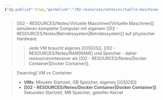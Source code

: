 ```yaml
---
{"dg-publish":true,"permalink":"/02-resources/notes/virtuelle-maschinen/","tags":["#informatik/virtualisierung/vm","#infrastruktur/grundlagen"],"noteIcon":"","updated":"2025-09-10T16:53:35.000+02:00"}
---
```


>[[02 - RESOURCES/Notes/Virtuelle Maschinen\|Virtuelle Maschinen]] simulieren komplette Computer mit eigenem [[02 - RESOURCES/Notes/Betriebssystem\|Betriebssystem]] auf physischer Hardware.
>>Jede VM braucht eigenes [[OS\|OS]], [[02 - RESOURCES/Notes/RAM\|RAM]] und Speicher - daher ressourcenintensiver als [[02 - RESOURCES/Notes/Docker Container\|Docker Container]].

>[!warning] VM vs Container
>- **VMs**: Minuten Startzeit, GB Speicher, eigenes [[OS\|OS]]
>- **[[02 - RESOURCES/Notes/Docker Container\|Docker Container]]**: Sekunden Startzeit, MB Speicher, geteilter Kernel